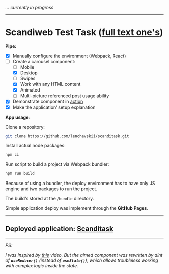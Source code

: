 
*... currently in progress*

---

# Scandiweb Test Task (**[full text one's](https://github.com/lenchevskii/scanditask/blob/main/TASK.md)**)

  **Pipe:**

- [x] Manually configure the environment (Webpack, React)
- [ ] Create a carousel component:
  - [ ] Mobile
  - [x] Desktop
  - [ ] Swipes
  - [x] Work with any HTML content
  - [x] Animated
  - [ ] Multi-picture referenced post usage ability
- [x] Demonstrate component in [action](https://lenchevskii.github.io/scanditask/)
- [x] Make the application' setup explanation

**App usage:**

Clone a repository:

  ```bash
  git clone https://github.com/lenchevskii/scanditask.git
  ```

Install actual node packages:

  ```bash
  npm ci
  ```

Run script to build a project via Webpack bundler:

  ```bash
  npm run build
  ```

Because of using a bundler, the deploy environment has to have only JS engine and two packages to run the project.

The build's stored at the `/bundle` directory.

Simple application deploy was implement through the **GitHub Pages**.

---

## Deployed application: [Scanditask](https://lenchevskii.github.io/scanditask/)

---

*PS:*

*I was inspired by [this](https://www.youtube.com/watch?v=Tdpq-9XYoNM) video. But the aimed component was rewritten by dint of **`useReducer()`** (instead of **`useState()`**), which allows troubleless working with complex logic inside the state.*
